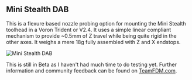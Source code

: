 ## Mini Stealth DAB

This is a flexure based nozzle probing option for mounting the Mini Stealth toolhead in a Voron Trident or V2.4. It uses a simple linear compliant mechanism to provide ~0.5mm of Z travel while being quite rigid in the other axes. It weighs a mere 18g fully assembled with Z and X endstops.

![Mini Stealth DAB](/Mini_Stealth_DAB.png)

This is still in Beta as I haven't had much time to do testing yet. Further information and community feedback can be found on [TeamFDM.com](https://www.teamfdm.com/files/file/760-mini-stealth-dab-beta-release/).
